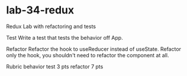 # lab-34-redux
Redux Lab with refactoring and tests

Test
Write a test that tests the behavior off App.

Refactor
Refactor the hook to useReducer instead of useState. Refactor only the hook, you shouldn't need to refactor the component at all.

Rubric
behavior test 3 pts
refactor 7 pts
